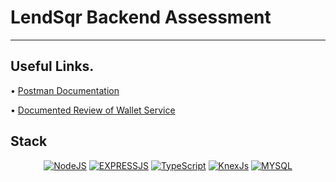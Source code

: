 # LendSqr Backend Assessment

---

## Useful Links.

•⁠  ⁠[Postman Documentation](https://documenter.getpostman.com/view/27074715/2sA3drJuxt)

•   [Documented Review of Wallet Service](https://docs.google.com/document/d/1j-9Ya2X0lNJcq33GSG6TKke2HeD-ImZhkugFSjpisgc/edit?usp=sharing)

## Stack

<div align="center">

<a href="">![NodeJS](https://img.shields.io/badge/node.js-6DA55F?style=for-the-badge&logo=node.js&logoColor=white)</a>
<a href="">![EXPRESSJS](https://img.shields.io/badge/expressjs-%23E0234E.svg?style=for-the-badge&logo=expressjs&logoColor=white)</a>
<a href="">![TypeScript](https://img.shields.io/badge/typescript-%23007ACC.svg?style=for-the-badge&logo=typescript&logoColor=white)</a>
<a href="">![KnexJs](https://img.shields.io/badge/knexjs-%23007ACC.svg?style=for-the-badge&logo=knexjs&logoColor=white)</a>
<a href="">![MYSQL](https://img.shields.io/badge/mysql-%23007ACC.svg?style=for-the-badge&logo=mysql&logoColor=white)</a>

</div>
